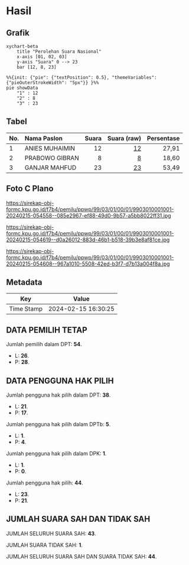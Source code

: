 # Hasil

## Grafik

```mermaid
xychart-beta
    title "Perolehan Suara Nasional"
    x-axis [01, 02, 03]
    y-axis "Suara" 0 --> 23
    bar [12, 8, 23]
```

```mermaid
%%{init: {"pie": {"textPosition": 0.5}, "themeVariables": {"pieOuterStrokeWidth": "5px"}} }%%
pie showData
    "1" : 12
    "2" : 8
    "3" : 23
```

## Tabel

| No. | Nama Paslon    | Suara | Suara (raw) | Persentase |
|:--- |:-------------- | -----:| -----------:| ----------:|
| 1   | ANIES MUHAIMIN | 12    | [12][p-1]   | 27,91      |
| 2   | PRABOWO GIBRAN | 8     | [8][p-2]    | 18,60      |
| 3   | GANJAR MAHFUD  | 23    | [23][p-3]   | 53,49      |


[p-1]: https://github.com/gigit-pemilu/pemilu-2024/blob/main/pilpres/hitung-suara/sub/99-luar-negeri/sub/03-addis-ababa-ethiopia/sub/01-addis-ababa-ethiopia/sub/0001-addis-ababa-ethiopia/sub/001-tps/sub/paslon-1.txt
[p-2]: https://github.com/gigit-pemilu/pemilu-2024/blob/main/pilpres/hitung-suara/sub/99-luar-negeri/sub/03-addis-ababa-ethiopia/sub/01-addis-ababa-ethiopia/sub/0001-addis-ababa-ethiopia/sub/001-tps/sub/paslon-2.txt
[p-3]: https://github.com/gigit-pemilu/pemilu-2024/blob/main/pilpres/hitung-suara/sub/99-luar-negeri/sub/03-addis-ababa-ethiopia/sub/01-addis-ababa-ethiopia/sub/0001-addis-ababa-ethiopia/sub/001-tps/sub/paslon-3.txt

## Foto C Plano

https://sirekap-obj-formc.kpu.go.id/f7b4/pemilu/ppwp/99/03/01/00/01/9903010001001-20240215-054558--085e2967-ef88-49d0-9b57-a5bb8022ff31.jpg

https://sirekap-obj-formc.kpu.go.id/f7b4/pemilu/ppwp/99/03/01/00/01/9903010001001-20240215-054619--d0a26012-883d-46b1-b518-39b3e8af81ce.jpg

https://sirekap-obj-formc.kpu.go.id/f7b4/pemilu/ppwp/99/03/01/00/01/9903010001001-20240215-054608--967a1010-5508-42ed-b3f7-d7b13a004f8a.jpg


## Metadata

| Key        | Value               |
| ---------- | ------------------- |
| Time Stamp | 2024-02-15 16:30:25 |


## DATA PEMILIH TETAP

Jumlah pemilih dalam DPT: **54**.
 * L: **26**.
 * P: **28**.

## DATA PENGGUNA HAK PILIH

Jumlah pengguna hak pilih dalam DPT: **38**.
 * L: **21**.
 * P: **17**.

Jumlah pengguna hak pilih dalam DPTb: **5**.
 * L: **1**.
 * P: **4**.

Jumlah pengguna hak pilih dalam DPK: **1**.
 * L: **1**.
 * P: **0**.

Jumlah pengguna hak pilih: **44**.
 * L: **23**.
 * P: **21**.

## JUMLAH SUARA SAH DAN TIDAK SAH

JUMLAH SELURUH SUARA SAH: **43**.

JUMLAH SUARA TIDAK SAH: **1**.

JUMLAH SELURUH SUARA SAH DAN SUARA TIDAK SAH: **44**.


